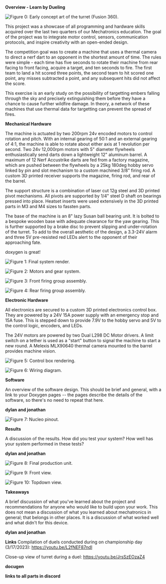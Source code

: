 **Overview - Learn by Dueling**

![Figure 0: Early concept art of the turret (Fusion 360).](/imgInitialRender.png)

This project was a showcase of all programming and hardware skills acquired over the last two quarters of our Mechatronics education. The goal of the project was to integrate motor control, sensors, communication protocols, and inspire creativity with an open-ended design.

The competition goal was to create a machine that uses a thermal camera to direct a nerf dart to an opponent in the shortest amount of time. The rules were simple - each time has five seconds to rotate their machine from rear facing to front facing, acquire a target, and ten seconds to fire. The first team to land a hit scored three points, the second team to hit scored one point, any misses subtracted a point, and any subsequent hits did not affect the score.

This exercise is an early study on the possibility of targetting embers falling through the sky and precisely extinguishing them before they have a chance to cause further wildfire damage. In theory, a network of these machines that use thermal data for targetting can prevent the spread of fires.

**Mechanical Hardware**

The machine is actuated by two 200rpm 24v encoded motors to control rotation and pitch. With an internal gearing of 50:1 and an external gearing of 4:1, the machine is able to rotate about either axis at 1 revolution per second. Two 24v 12,000rpm motors with 5" diameter flywheels enthusiastically send darts down a lightweight 12" aluminum barrel. A maximum of 12 Nerf Accustrike darts are fed from a factory magazine, which are pushed between the flywheels by a 25kg 180deg hobby servo linked by pin and slot mechanism to a custom machined 3/8" firing rod. A custom 3D printed receiver supports the magazine, firing rod, and rear of the barrel.

The support structure is a combination of laser cut 12g steel and 3D printed pivot mechanisms. All pivots are supported by 1/4" steel D shaft on bearings pressed into place. Heatset inserts were used extensively in the 3D printed parts in M3 and M4 sizes to fassten parts.

The base of the machine is an 8" lazy Susan ball bearing unit. It is bolted to a bespoke wooden base with adequate clearance for the yaw gearing. This is further supported by a brake disc to prevent slipping and under-rotation of the turret. To add to the overall aesthetic of the design, a 3.3-24V alarm and three 5V pre-resisted red LEDs alert to the opponent of their approaching fate.


doxygen is great!




![Figure 1: Final system render.](/imgFullTurret2.png)

![Figure 2: Motors and gear system.](/imgMotorsAndGearing.png)

![Figure 3: Front firing group assembly.](/imgForwardFiringGroup.png)

![Figure 4: Rear firing group assembly.](/imgRearFiringGroup.png)


**Electronic Hardware**

All electronics are secured to a custom 3D printed electronics control box. They are powered by a 24V 15A power supply with an emergency stop and 15A fuse. This is stepped down to provide 7.9V to the hobby servo and 5V to the control logic, encoders, and LEDs. 

The 24V motors are powered by two Dual L298 DC Motor drivers. A limit switch on a tether is used as a "start" button to signal the machine to start a new round. A Melexis MLX90640 thermal camera mounted to the barrel provides machine vision.

![Figure 5: Control box rendering.](/imgControlBox.png)

![Figure 6: Wiring diagram.](/imgWiringDiagram.png)


**Software**

An overview of the software design. This should be brief and general, with a link to your Doxygen pages -- the pages describe the details of the software, so there's no need to repeat that here.

**dylan and jonathan**

![Figure 7: Nucleo pinout.](/imgPinout.png)


**Results**

A discussion of the results.  How did you test your system?  How well has your system performed in these tests?

**dylan and jonathan**

![Figure 8: Final production unit.](/imgRealFullTurret.jpg)

![Figure 9: Front view.](/imgRealTurretFront.jpg)

![Figure 10: Topdown view.](/imgRealTopDown.jpg)

**Takeaways**

A brief discussion of what you've learned about the project and recommendations for anyone who would like to build upon your work. This does not mean a discussion of what you learned about mechatronics in general; that belongs in other places.  It is a discussion of what worked well and what didn't for this device.

**dylan and jonathan**


**Links**
Compilation of duels conducted during on championship day (3/17/2023):
https://youtu.be/L2fNEF87ndI

Close-up view of turret during a duel:
https://youtu.be/JrsSzEOzaZ4

**docugen**

**links to all parts in discord**
